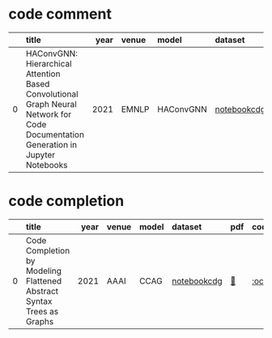# code comment
|    | title                                                                                                                             |   year | venue   | model     | dataset                                                       | pdf                                    | code                                              |
|---:|:----------------------------------------------------------------------------------------------------------------------------------|-------:|:--------|:----------|:--------------------------------------------------------------|:---------------------------------------|:--------------------------------------------------|
|  0 | HAConvGNN: Hierarchical Attention Based Convolutional Graph Neural Network for Code Documentation Generation in Jupyter Notebooks |   2021 | EMNLP   | HAConvGNN | [notebookcdg](https://paperswithcode.com/dataset/notebookcdg) | [📑](https://arxiv.org/abs/2104.01002) | [:octocat:](https://github.com/xuyeliu/HAConvGNN) |
# code completion
|    | title                                                                 |   year | venue   | model   | dataset                                                       | pdf                                    | code                                             |
|---:|:----------------------------------------------------------------------|-------:|:--------|:--------|:--------------------------------------------------------------|:---------------------------------------|:-------------------------------------------------|
|  0 | Code Completion by Modeling Flattened Abstract Syntax Trees as Graphs |   2021 | AAAI    | CCAG    | [notebookcdg](https://paperswithcode.com/dataset/notebookcdg) | [📑](https://arxiv.org/abs/2104.01002) | [:octocat:](https://github.com/xuyeliu/HAConvGN) |
